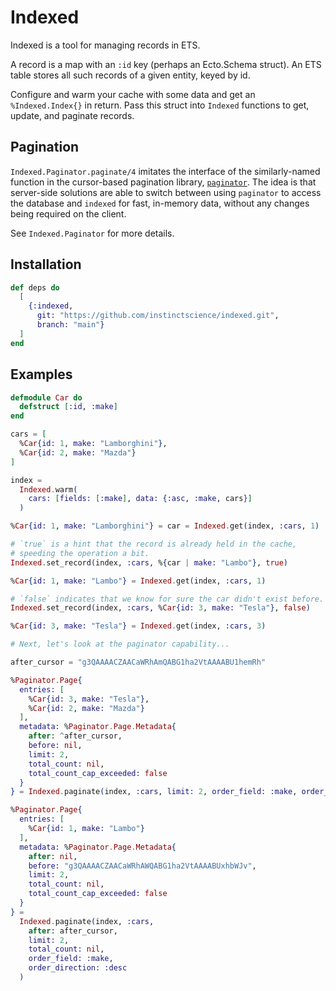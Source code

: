 # Indexed

Indexed is a tool for managing records in ETS.

A record is a map with an `:id` key (perhaps an Ecto.Schema struct). An ETS
table stores all such records of a given entity, keyed by id.

Configure and warm your cache with some data and get an `%Indexed.Index{}` in
return. Pass this struct into `Indexed` functions to get, update, and paginate
records.

## Pagination

`Indexed.Paginator.paginate/4` imitates the interface of the similarly-named
function in the cursor-based pagination library,
[`paginator`](https://github.com/duffelhq/paginator/). The idea is that
server-side solutions are able to switch between using `paginator` to access
the database and `indexed` for fast, in-memory data, without any changes
being required on the client.

See `Indexed.Paginator` for more details.

## Installation

```elixir
def deps do
  [
    {:indexed,
      git: "https://github.com/instinctscience/indexed.git",
      branch: "main"}
  ]
end
```

## Examples

```elixir
defmodule Car do
  defstruct [:id, :make]
end

cars = [
  %Car{id: 1, make: "Lamborghini"},
  %Car{id: 2, make: "Mazda"}
]

index =
  Indexed.warm(
    cars: [fields: [:make], data: {:asc, :make, cars}]
  )

%Car{id: 1, make: "Lamborghini"} = car = Indexed.get(index, :cars, 1)

# `true` is a hint that the record is already held in the cache,
# speeding the operation a bit.
Indexed.set_record(index, :cars, %{car | make: "Lambo"}, true)

%Car{id: 1, make: "Lambo"} = Indexed.get(index, :cars, 1)

# `false` indicates that we know for sure the car didn't exist before.
Indexed.set_record(index, :cars, %Car{id: 3, make: "Tesla"}, false)

%Car{id: 3, make: "Tesla"} = Indexed.get(index, :cars, 3)

# Next, let's look at the paginator capability...

after_cursor = "g3QAAAACZAACaWRhAmQABG1ha2VtAAAABU1hemRh"

%Paginator.Page{
  entries: [
    %Car{id: 3, make: "Tesla"},
    %Car{id: 2, make: "Mazda"}
  ],
  metadata: %Paginator.Page.Metadata{
    after: ^after_cursor,
    before: nil,
    limit: 2,
    total_count: nil,
    total_count_cap_exceeded: false
  }
} = Indexed.paginate(index, :cars, limit: 2, order_field: :make, order_direction: :desc)

%Paginator.Page{
  entries: [
    %Car{id: 1, make: "Lambo"}
  ],
  metadata: %Paginator.Page.Metadata{
    after: nil,
    before: "g3QAAAACZAACaWRhAWQABG1ha2VtAAAABUxhbWJv",
    limit: 2,
    total_count: nil,
    total_count_cap_exceeded: false
  }
} =
  Indexed.paginate(index, :cars,
    after: after_cursor,
    limit: 2,
    total_count: nil,
    order_field: :make,
    order_direction: :desc
  )
```
